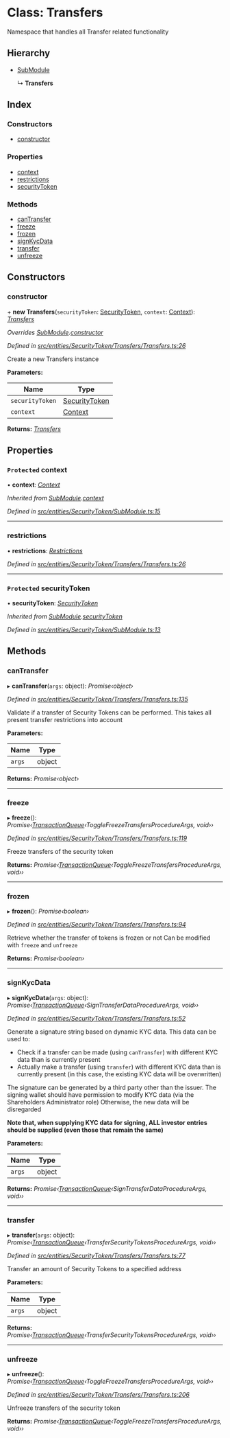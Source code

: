 # Class: Transfers

Namespace that handles all Transfer related functionality

## Hierarchy

* [SubModule](entities.securitytoken.submodule.md)

  ↳ **Transfers**

## Index

### Constructors

* [constructor](entities.securitytoken.transfers.transfers.md#constructor)

### Properties

* [context](entities.securitytoken.transfers.transfers.md#protected-context)
* [restrictions](entities.securitytoken.transfers.transfers.md#restrictions)
* [securityToken](entities.securitytoken.transfers.transfers.md#protected-securitytoken)

### Methods

* [canTransfer](entities.securitytoken.transfers.transfers.md#cantransfer)
* [freeze](entities.securitytoken.transfers.transfers.md#freeze)
* [frozen](entities.securitytoken.transfers.transfers.md#frozen)
* [signKycData](entities.securitytoken.transfers.transfers.md#signkycdata)
* [transfer](entities.securitytoken.transfers.transfers.md#transfer)
* [unfreeze](entities.securitytoken.transfers.transfers.md#unfreeze)

## Constructors

###  constructor

\+ **new Transfers**(`securityToken`: [SecurityToken](entities.securitytoken.securitytoken.md), `context`: [Context](_context_.context.md)): *[Transfers](entities.securitytoken.transfers.transfers.md)*

*Overrides [SubModule](entities.securitytoken.submodule.md).[constructor](entities.securitytoken.submodule.md#constructor)*

*Defined in [src/entities/SecurityToken/Transfers/Transfers.ts:26](https://github.com/PolymathNetwork/polymath-sdk/blob/73ecb26/src/entities/SecurityToken/Transfers/Transfers.ts#L26)*

Create a new Transfers instance

**Parameters:**

Name | Type |
------ | ------ |
`securityToken` | [SecurityToken](entities.securitytoken.securitytoken.md) |
`context` | [Context](_context_.context.md) |

**Returns:** *[Transfers](entities.securitytoken.transfers.transfers.md)*

## Properties

### `Protected` context

• **context**: *[Context](_context_.context.md)*

*Inherited from [SubModule](entities.securitytoken.submodule.md).[context](entities.securitytoken.submodule.md#protected-context)*

*Defined in [src/entities/SecurityToken/SubModule.ts:15](https://github.com/PolymathNetwork/polymath-sdk/blob/73ecb26/src/entities/SecurityToken/SubModule.ts#L15)*

___

###  restrictions

• **restrictions**: *[Restrictions](entities.securitytoken.transfers.restrictions.restrictions.md)*

*Defined in [src/entities/SecurityToken/Transfers/Transfers.ts:26](https://github.com/PolymathNetwork/polymath-sdk/blob/73ecb26/src/entities/SecurityToken/Transfers/Transfers.ts#L26)*

___

### `Protected` securityToken

• **securityToken**: *[SecurityToken](entities.securitytoken.securitytoken.md)*

*Inherited from [SubModule](entities.securitytoken.submodule.md).[securityToken](entities.securitytoken.submodule.md#protected-securitytoken)*

*Defined in [src/entities/SecurityToken/SubModule.ts:13](https://github.com/PolymathNetwork/polymath-sdk/blob/73ecb26/src/entities/SecurityToken/SubModule.ts#L13)*

## Methods

###  canTransfer

▸ **canTransfer**(`args`: object): *Promise‹object›*

*Defined in [src/entities/SecurityToken/Transfers/Transfers.ts:135](https://github.com/PolymathNetwork/polymath-sdk/blob/73ecb26/src/entities/SecurityToken/Transfers/Transfers.ts#L135)*

Validate if a transfer of Security Tokens can be performed. This takes all present transfer restrictions into account

**Parameters:**

Name | Type |
------ | ------ |
`args` | object |

**Returns:** *Promise‹object›*

___

###  freeze

▸ **freeze**(): *Promise‹[TransactionQueue](entities.transactionqueue.md)‹ToggleFreezeTransfersProcedureArgs, void››*

*Defined in [src/entities/SecurityToken/Transfers/Transfers.ts:119](https://github.com/PolymathNetwork/polymath-sdk/blob/73ecb26/src/entities/SecurityToken/Transfers/Transfers.ts#L119)*

Freeze transfers of the security token

**Returns:** *Promise‹[TransactionQueue](entities.transactionqueue.md)‹ToggleFreezeTransfersProcedureArgs, void››*

___

###  frozen

▸ **frozen**(): *Promise‹boolean›*

*Defined in [src/entities/SecurityToken/Transfers/Transfers.ts:94](https://github.com/PolymathNetwork/polymath-sdk/blob/73ecb26/src/entities/SecurityToken/Transfers/Transfers.ts#L94)*

Retrieve whether the transfer of tokens is frozen or not
Can be modified with `freeze` and `unfreeze`

**Returns:** *Promise‹boolean›*

___

###  signKycData

▸ **signKycData**(`args`: object): *Promise‹[TransactionQueue](entities.transactionqueue.md)‹SignTransferDataProcedureArgs, void››*

*Defined in [src/entities/SecurityToken/Transfers/Transfers.ts:52](https://github.com/PolymathNetwork/polymath-sdk/blob/73ecb26/src/entities/SecurityToken/Transfers/Transfers.ts#L52)*

Generate a signature string based on dynamic KYC data. This data can be used to:

- Check if a transfer can be made (using `canTransfer`) with different KYC data than is currently present
- Actually make a transfer (using `transfer`) with different KYC data than is currently present (in this case, the existing KYC data will be overwritten)

The signature can be generated by a third party other than the issuer. The signing wallet should have permission to modify KYC data (via the Shareholders Administrator role)
Otherwise, the new data will be disregarded

**Note that, when supplying KYC data for signing, ALL investor entries should be supplied (even those that remain the same)**

**Parameters:**

Name | Type |
------ | ------ |
`args` | object |

**Returns:** *Promise‹[TransactionQueue](entities.transactionqueue.md)‹SignTransferDataProcedureArgs, void››*

___

###  transfer

▸ **transfer**(`args`: object): *Promise‹[TransactionQueue](entities.transactionqueue.md)‹TransferSecurityTokensProcedureArgs, void››*

*Defined in [src/entities/SecurityToken/Transfers/Transfers.ts:77](https://github.com/PolymathNetwork/polymath-sdk/blob/73ecb26/src/entities/SecurityToken/Transfers/Transfers.ts#L77)*

Transfer an amount of Security Tokens to a specified address

**Parameters:**

Name | Type |
------ | ------ |
`args` | object |

**Returns:** *Promise‹[TransactionQueue](entities.transactionqueue.md)‹TransferSecurityTokensProcedureArgs, void››*

___

###  unfreeze

▸ **unfreeze**(): *Promise‹[TransactionQueue](entities.transactionqueue.md)‹ToggleFreezeTransfersProcedureArgs, void››*

*Defined in [src/entities/SecurityToken/Transfers/Transfers.ts:206](https://github.com/PolymathNetwork/polymath-sdk/blob/73ecb26/src/entities/SecurityToken/Transfers/Transfers.ts#L206)*

Unfreeze transfers of the security token

**Returns:** *Promise‹[TransactionQueue](entities.transactionqueue.md)‹ToggleFreezeTransfersProcedureArgs, void››*
